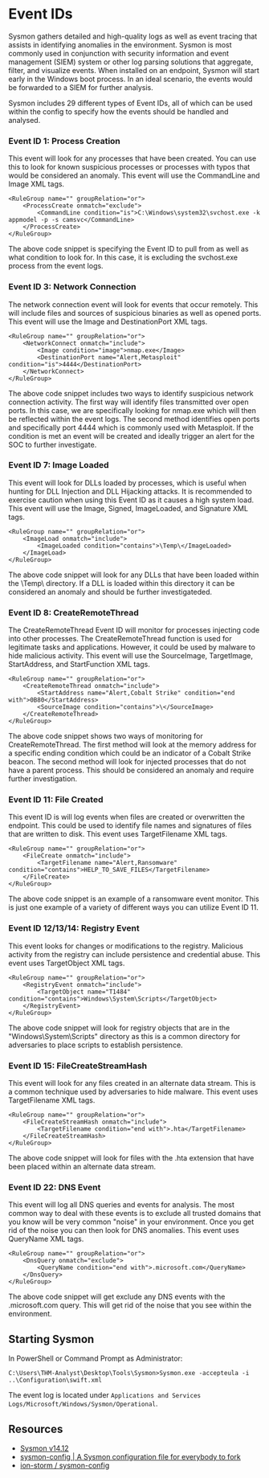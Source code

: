 # Event IDs

Sysmon gathers detailed and high-quality logs as well as event tracing that assists in identifying anomalies in the 
environment. Sysmon is most commonly used in conjunction with security information and event management (SIEM) system 
or other log parsing solutions that aggregate, filter, and visualize events. When installed on an endpoint, Sysmon 
will start early in the Windows boot process. In an ideal scenario, the events would be forwarded to a SIEM for 
further analysis.

Sysmon includes 29 different types of Event IDs, all of which can be used within the config to specify how the events 
should be handled and analysed.

### Event ID 1: Process Creation

This event will look for any processes that have been created. You can use this to look for known suspicious processes or processes with typos that would be considered an anomaly. This event will use the CommandLine and Image XML tags.

    <RuleGroup name="" groupRelation="or">
        <ProcessCreate onmatch="exclude">
            <CommandLine condition="is">C:\Windows\system32\svchost.exe -k appmodel -p -s camsvc</CommandLine>
        </ProcessCreate>
    </RuleGroup>

The above code snippet is specifying the Event ID to pull from as well as what condition to look for. In this case, it is excluding the svchost.exe process from the event logs.

### Event ID 3: Network Connection

The network connection event will look for events that occur remotely. This will include files and sources of suspicious binaries as well as opened ports. This event will use the Image and DestinationPort XML tags. 

    <RuleGroup name="" groupRelation="or">
        <NetworkConnect onmatch="include">
            <Image condition="image">nmap.exe</Image>
            <DestinationPort name="Alert,Metasploit" condition="is">4444</DestinationPort>
        </NetworkConnect>
    </RuleGroup>

The above code snippet includes two ways to identify suspicious network connection activity. The first way will identify files transmitted over open ports. In this case, we are specifically looking for nmap.exe which will then be reflected within the event logs. The second method identifies open ports and specifically port 4444 which is commonly used with Metasploit. If the condition is met an event will be created and ideally trigger an alert for the SOC to further investigate.

### Event ID 7: Image Loaded

This event will look for DLLs loaded by processes, which is useful when hunting for DLL Injection and DLL Hijacking attacks. It is recommended to exercise caution when using this Event ID as it causes a high system load. This event will use the Image, Signed, ImageLoaded, and Signature XML tags. 

    <RuleGroup name="" groupRelation="or">
        <ImageLoad onmatch="include">
            <ImageLoaded condition="contains">\Temp\</ImageLoaded>
        </ImageLoad>
    </RuleGroup>

The above code snippet will look for any DLLs that have been loaded within the \Temp\ directory. If a DLL is loaded within this directory it can be considered an anomaly and should be further investigateded. 

### Event ID 8: CreateRemoteThread

The CreateRemoteThread Event ID will monitor for processes injecting code into other processes. The CreateRemoteThread function is used for legitimate tasks and applications. However, it could be used by malware to hide malicious activity. This event will use the SourceImage, TargetImage, StartAddress, and StartFunction XML tags.

    <RuleGroup name="" groupRelation="or">
        <CreateRemoteThread onmatch="include">
            <StartAddress name="Alert,Cobalt Strike" condition="end with">0B80</StartAddress>
            <SourceImage condition="contains">\</SourceImage>
        </CreateRemoteThread>
    </RuleGroup>

The above code snippet shows two ways of monitoring for CreateRemoteThread. The first method will look at the memory address for a specific ending condition which could be an indicator of a Cobalt Strike beacon. The second method will look for injected processes that do not have a parent process. This should be considered an anomaly and require further investigation. 

### Event ID 11: File Created

This event ID is will log events when files are created or overwritten the endpoint. This could be used to identify file names and signatures of files that are written to disk. This event uses TargetFilename XML tags.

    <RuleGroup name="" groupRelation="or">
        <FileCreate onmatch="include">
            <TargetFilename name="Alert,Ransomware" condition="contains">HELP_TO_SAVE_FILES</TargetFilename>
        </FileCreate>
    </RuleGroup> 

The above code snippet is an example of a ransomware event monitor. This is just one example of a variety of different ways you can utilize Event ID 11.

### Event ID 12/13/14: Registry Event

This event looks for changes or modifications to the registry. Malicious activity from the registry can include persistence and credential abuse. This event uses TargetObject XML tags.

    <RuleGroup name="" groupRelation="or">
        <RegistryEvent onmatch="include">
            <TargetObject name="T1484" condition="contains">Windows\System\Scripts</TargetObject>
        </RegistryEvent>
    </RuleGroup>

The above code snippet will look for registry objects that are in the "Windows\System\Scripts" directory as this is a common directory for adversaries to place scripts to establish persistence.

### Event ID 15: FileCreateStreamHash

This event will look for any files created in an alternate data stream. This is a common technique used by adversaries to hide malware. This event uses TargetFilename XML tags.

    <RuleGroup name="" groupRelation="or">
        <FileCreateStreamHash onmatch="include">
            <TargetFilename condition="end with">.hta</TargetFilename>
        </FileCreateStreamHash>
    </RuleGroup> 

The above code snippet will look for files with the .hta extension that have been placed within an alternate data stream.

### Event ID 22: DNS Event

This event will log all DNS queries and events for analysis. The most common way to deal with these events is to exclude all trusted domains that you know will be very common "noise" in your environment. Once you get rid of the noise you can then look for DNS anomalies. This event uses QueryName XML tags. 

    <RuleGroup name="" groupRelation="or">
        <DnsQuery onmatch="exclude">
            <QueryName condition="end with">.microsoft.com</QueryName>
        </DnsQuery>
    </RuleGroup> 

The above code snippet will get exclude any DNS events with the .microsoft.com query. This will get rid of the noise that you see within the environment.  

## Starting Sysmon

In PowerShell or Command Prompt as Administrator:

    C:\Users\THM-Analyst\Desktop\Tools\Sysmon>Sysmon.exe -accepteula -i ..\Configuration\swift.xml

The event log is located under `Applications and Services Logs/Microsoft/Windows/Sysmon/Operational`.

## Resources

* [Sysmon v14.12](https://learn.microsoft.com/en-us/sysinternals/downloads/sysmon)
* [sysmon-config | A Sysmon configuration file for everybody to fork](https://github.com/SwiftOnSecurity/sysmon-config)
* [ion-storm / sysmon-config](https://github.com/ion-storm/sysmon-config/blob/develop/sysmonconfig-export.xml)
